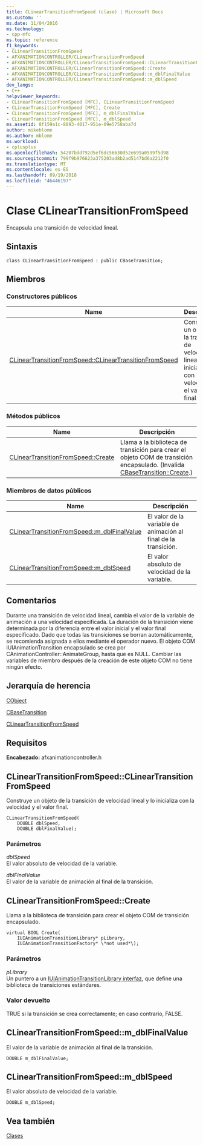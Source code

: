 ```yaml
---
title: CLinearTransitionFromSpeed (clase) | Microsoft Docs
ms.custom: ''
ms.date: 11/04/2016
ms.technology:
- cpp-mfc
ms.topic: reference
f1_keywords:
- CLinearTransitionFromSpeed
- AFXANIMATIONCONTROLLER/CLinearTransitionFromSpeed
- AFXANIMATIONCONTROLLER/CLinearTransitionFromSpeed::CLinearTransitionFromSpeed
- AFXANIMATIONCONTROLLER/CLinearTransitionFromSpeed::Create
- AFXANIMATIONCONTROLLER/CLinearTransitionFromSpeed::m_dblFinalValue
- AFXANIMATIONCONTROLLER/CLinearTransitionFromSpeed::m_dblSpeed
dev_langs:
- C++
helpviewer_keywords:
- CLinearTransitionFromSpeed [MFC], CLinearTransitionFromSpeed
- CLinearTransitionFromSpeed [MFC], Create
- CLinearTransitionFromSpeed [MFC], m_dblFinalValue
- CLinearTransitionFromSpeed [MFC], m_dblSpeed
ms.assetid: 8f159a1c-8893-4017-951e-09e5758aba7d
author: mikeblome
ms.author: mblome
ms.workload:
- cplusplus
ms.openlocfilehash: 54207bdd792d5ef6dc56630d52e699a0599f5d98
ms.sourcegitcommit: 799f9b976623a375203ad8b2ad5147bd6a2212f0
ms.translationtype: MT
ms.contentlocale: es-ES
ms.lasthandoff: 09/19/2018
ms.locfileid: "46446197"
---
```

# <a name="clineartransitionfromspeed-class"></a>Clase CLinearTransitionFromSpeed

Encapsula una transición de velocidad lineal.

## <a name="syntax"></a>Sintaxis

```
class CLinearTransitionFromSpeed : public CBaseTransition;
```

## <a name="members"></a>Miembros

### <a name="public-constructors"></a>Constructores públicos

|Name|Descripción|
|----------|-----------------|
|[CLinearTransitionFromSpeed::CLinearTransitionFromSpeed](#clineartransitionfromspeed)|Construye un objeto de la transición de velocidad lineal y lo inicializa con la velocidad y el valor final.|

### <a name="public-methods"></a>Métodos públicos

|Name|Descripción|
|----------|-----------------|
|[CLinearTransitionFromSpeed::Create](#create)|Llama a la biblioteca de transición para crear el objeto COM de transición encapsulado. (Invalida [CBaseTransition::Create](../../mfc/reference/cbasetransition-class.md#create).)|

### <a name="public-data-members"></a>Miembros de datos públicos

|Name|Descripción|
|----------|-----------------|
|[CLinearTransitionFromSpeed::m_dblFinalValue](#m_dblfinalvalue)|El valor de la variable de animación al final de la transición.|
|[CLinearTransitionFromSpeed::m_dblSpeed](#m_dblspeed)|El valor absoluto de velocidad de la variable.|

## <a name="remarks"></a>Comentarios

Durante una transición de velocidad lineal, cambia el valor de la variable de animación a una velocidad especificada. La duración de la transición viene determinada por la diferencia entre el valor inicial y el valor final especificado. Dado que todas las transiciones se borran automáticamente, se recomienda asignada a ellos mediante el operador nuevo. El objeto COM IUIAnimationTransition encapsulado se crea por CAnimationController::AnimateGroup, hasta que es NULL. Cambiar las variables de miembro después de la creación de este objeto COM no tiene ningún efecto.

## <a name="inheritance-hierarchy"></a>Jerarquía de herencia

[CObject](../../mfc/reference/cobject-class.md)

[CBaseTransition](../../mfc/reference/cbasetransition-class.md)

[CLinearTransitionFromSpeed](../../mfc/reference/clineartransitionfromspeed-class.md)

## <a name="requirements"></a>Requisitos

**Encabezado:** afxanimationcontroller.h

##  <a name="clineartransitionfromspeed"></a>  CLinearTransitionFromSpeed::CLinearTransitionFromSpeed

Construye un objeto de la transición de velocidad lineal y lo inicializa con la velocidad y el valor final.

```
CLinearTransitionFromSpeed(
    DOUBLE dblSpeed,
    DOUBLE dblFinalValue);
```

### <a name="parameters"></a>Parámetros

*dblSpeed*<br/>
El valor absoluto de velocidad de la variable.

*dblFinalValue*<br/>
El valor de la variable de animación al final de la transición.

##  <a name="create"></a>  CLinearTransitionFromSpeed::Create

Llama a la biblioteca de transición para crear el objeto COM de transición encapsulado.

```
virtual BOOL Create(
    IUIAnimationTransitionLibrary* pLibrary,
    IUIAnimationTransitionFactory* \*not used*\);
```

### <a name="parameters"></a>Parámetros

*pLibrary*<br/>
Un puntero a un [IUIAnimationTransitionLibrary interfaz](/windows/desktop/api/uianimation/nn-uianimation-iuianimationtransitionlibrary), que define una biblioteca de transiciones estándares.

### <a name="return-value"></a>Valor devuelto

TRUE si la transición se crea correctamente; en caso contrario, FALSE.

##  <a name="m_dblfinalvalue"></a>  CLinearTransitionFromSpeed::m_dblFinalValue

El valor de la variable de animación al final de la transición.

```
DOUBLE m_dblFinalValue;
```

##  <a name="m_dblspeed"></a>  CLinearTransitionFromSpeed::m_dblSpeed

El valor absoluto de velocidad de la variable.

```
DOUBLE m_dblSpeed;
```

## <a name="see-also"></a>Vea también

[Clases](../../mfc/reference/mfc-classes.md)
